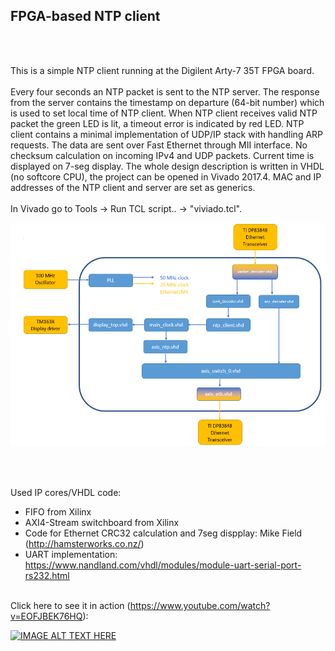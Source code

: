 
<h2>FPGA-based NTP client</h2><br><br>

This is a simple NTP client running at the Digilent Arty-7 35T FPGA board.<br><br>
Every four seconds an NTP packet is sent to the NTP server. The response from the server contains the timestamp on departure (64-bit number) which is used to set local time of NTP client. When NTP client receives valid NTP packet the green LED is lit, a timeout error is indicated by red LED. NTP client contains a minimal implementation of UDP/IP stack with handling ARP requests. The data are sent over Fast Ethernet through MII interface. No checksum calculation on incoming IPv4 and UDP packets.
Current time is displayed on 7-seg display. The whole design description is written in VHDL (no softcore CPU), the project can be opened in Vivado 2017.4. MAC and IP addresses of the NTP client and server are set as generics. 
<br><br>
In Vivado go to Tools -> Run TCL script.. -> "viviado.tcl".

![alt text](https://github.com/filipamator/arty_ntp_client/blob/master/doc/diagram.PNG?raw=true)

<br><br>

Used IP cores/VHDL code:
- FIFO from Xilinx
- AXI4-Stream switchboard from Xilinx
- Code for Ethernet CRC32 calculation and 7seg dispplay: Mike Field  (http://hamsterworks.co.nz/)
- UART implementation: https://www.nandland.com/vhdl/modules/module-uart-serial-port-rs232.html
<br><br>


Click here to see it in action (https://www.youtube.com/watch?v=EOFJBEK76HQ): 

[![IMAGE ALT TEXT HERE](https://i.ytimg.com/vi/EOFJBEK76HQ/hqdefault.jpg)](https://www.youtube.com/watch?v=EOFJBEK76HQ)

<br><br>
